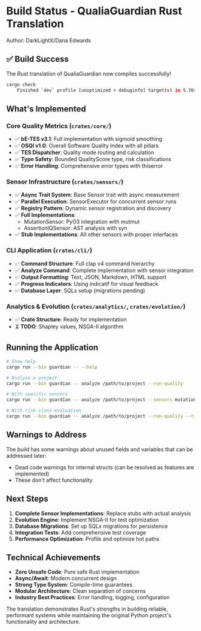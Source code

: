 # Build Status - QualiaGuardian Rust Translation

Author: DarkLightX/Dana Edwards

## ✅ Build Success

The Rust translation of QualiaGuardian now compiles successfully!

```bash
cargo check
    Finished `dev` profile [unoptimized + debuginfo] target(s) in 5.76s
```

## What's Implemented

### Core Quality Metrics (`crates/core/`)
- ✅ **bE-TES v3.1**: Full implementation with sigmoid smoothing
- ✅ **OSQI v1.0**: Overall Software Quality Index with all pillars
- ✅ **TES Dispatcher**: Quality mode routing and calculation
- ✅ **Type Safety**: Bounded QualityScore type, risk classifications
- ✅ **Error Handling**: Comprehensive error types with thiserror

### Sensor Infrastructure (`crates/sensors/`)
- ✅ **Async Trait System**: Base Sensor trait with async measurement
- ✅ **Parallel Execution**: SensorExecutor for concurrent sensor runs
- ✅ **Registry Pattern**: Dynamic sensor registration and discovery
- ✅ **Full Implementations**:
  - MutationSensor: PyO3 integration with mutmut
  - AssertionIQSensor: AST analysis with syn
- ✅ **Stub Implementations**: All other sensors with proper interfaces

### CLI Application (`crates/cli/`)
- ✅ **Command Structure**: Full clap v4 command hierarchy
- ✅ **Analyze Command**: Complete implementation with sensor integration
- ✅ **Output Formatting**: Text, JSON, Markdown, HTML support
- ✅ **Progress Indicators**: Using indicatif for visual feedback
- ✅ **Database Layer**: SQLx setup (migrations pending)

### Analytics & Evolution (`crates/analytics/`, `crates/evolution/`)
- ✅ **Crate Structure**: Ready for implementation
- ⏳ **TODO**: Shapley values, NSGA-II algorithm

## Running the Application

```bash
# Show help
cargo run --bin guardian -- --help

# Analyze a project
cargo run --bin guardian -- analyze /path/to/project --run-quality

# With specific sensors
cargo run --bin guardian -- analyze /path/to/project --sensors mutation,assertion_iq

# With risk class evaluation
cargo run --bin guardian -- analyze /path/to/project --run-quality --risk-class standard
```

## Warnings to Address

The build has some warnings about unused fields and variables that can be addressed later:
- Dead code warnings for internal structs (can be resolved as features are implemented)
- These don't affect functionality

## Next Steps

1. **Complete Sensor Implementations**: Replace stubs with actual analysis
2. **Evolution Engine**: Implement NSGA-II for test optimization
3. **Database Migrations**: Set up SQLx migrations for persistence
4. **Integration Tests**: Add comprehensive test coverage
5. **Performance Optimization**: Profile and optimize hot paths

## Technical Achievements

- **Zero Unsafe Code**: Pure safe Rust implementation
- **Async/Await**: Modern concurrent design
- **Strong Type System**: Compile-time guarantees
- **Modular Architecture**: Clean separation of concerns
- **Industry Best Practices**: Error handling, logging, configuration

The translation demonstrates Rust's strengths in building reliable, performant systems while maintaining the original Python project's functionality and architecture.